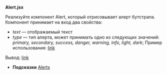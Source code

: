 **Alert.jsx**

Реализуйте компонент Alert, который отрисовывает алерт бутстрапа. Компонент принимает на вход два свойства:

* _text_ — отображаемый текст
* _type_ — тип алерта, может принимать одно из следующих значений: _primary, secondary, success, danger, warning, info, light, dark_;
Пример использования: [link](https://github.com/junjun-it-courses/react-hw/blob/master/task-5/using.html)

Вывод: [link](https://github.com/junjun-it-courses/react-hw/blob/master/task-5/output.html)



* **Подсказки**
[Alerts](https://getbootstrap.com/docs/4.0/components/alerts/)